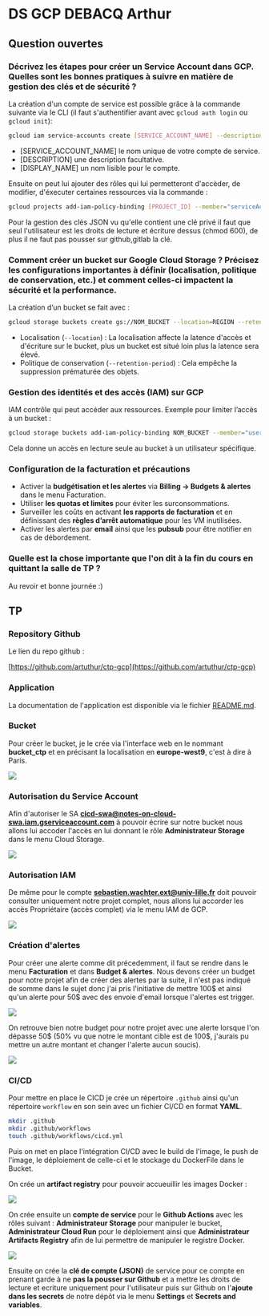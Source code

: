 # DS GCP DEBACQ Arthur

## Question ouvertes

### **Décrivez les étapes pour créer un Service Account dans GCP. Quelles sont les bonnes pratiques à suivre en matière de gestion des clés et de sécurité ?**

La création d'un compte de service est possible grâce à la commande suivante via le CLI (il faut s'authentifier avant avec `gcloud auth login` ou `gcloud init`): 

```bash
gcloud iam service-accounts create [SERVICE_ACCOUNT_NAME] --description="[DESCRIPTION]" --display-name="[DISPLAY_NAME]"
```

- [SERVICE_ACCOUNT_NAME] le nom unique de votre compte de service.
- [DESCRIPTION] une description facultative.
- [DISPLAY_NAME] un nom lisible pour le compte.

Ensuite on peut lui ajouter des rôles qui lui permetteront d'accèder, de modifier, d'éxecuter certaines ressources via la commande :

```bash
gcloud projects add-iam-policy-binding [PROJECT_ID] --member="serviceAccount:[SERVICE_ACCOUNT_NAME]@[PROJECT_ID].iam.gserviceaccount.com" --role="[ROLE]"
```

Pour la gestion des clés JSON vu qu'elle contient une clé privé il faut que seul l'utilisateur est les droits de lecture et écriture dessus (chmod 600), de plus il ne faut pas pousser sur github,gitlab la clé. 

### **Comment créer un bucket sur Google Cloud Storage ? Précisez les configurations importantes à définir (localisation, politique de conservation, etc.) et comment celles-ci impactent la sécurité et la performance.**  

La création d’un bucket se fait avec :  

```bash
gcloud storage buckets create gs://NOM_BUCKET --location=REGION --retention-period=DURATION
``` 
- Localisation (`--location`) : La localisation affecte la latence d'accès et d'écriture sur le bucket, plus un bucket est situé loin plus la latence sera élevé.  
- Politique de conservation (`--retention-period`) : Cela empêche la suppression prématurée des objets.  

### **Gestion des identités et des accès (IAM) sur GCP**  

IAM contrôle qui peut accéder aux ressources. Exemple pour limiter l’accès à un bucket :

```bash
gcloud storage buckets add-iam-policy-binding NOM_BUCKET --member="user:email@example.com" --role="roles/storage.objectViewer"
```
Cela donne un accès en lecture seule au bucket à un utilisateur spécifique.  

### **Configuration de la facturation et précautions**  
- Activer la **budgétisation et les alertes** via **Billing → Budgets & alertes** dans le menu Facturation.  
- Utiliser **les quotas et limites** pour éviter les surconsommations.  
- Surveiller les coûts en activant **les rapports de facturation** et en définissant des **règles d’arrêt automatique** pour les VM inutilisées.  
- Activer les alertes par **email** ainsi que les **pubsub** pour être notifier en cas de débordement.

### **Quelle est la chose importante que l'on dit à la fin du cours en quittant la salle de TP ?**

Au revoir et bonne journée :)

## TP

### **Repository Github**

Le lien du repo github :

[https://github.com/artuthur/ctp-gcp](https://github.com/artuthur/ctp-gcp)

### **Application**

La documentation de l'application est disponible via le fichier [README.md](README.md).

### **Bucket**

Pour créer le bucket, je le crée via l'interface web en le nommant **bucket_ctp** et en précisant la localisation en **europe-west9**, c'est à dire à Paris.

![](img/create_bucket.png)

### **Autorisation du Service Account**

Afin d'autoriser le SA **cicd-swa@notes-on-cloud-swa.iam.gserviceaccount.com** à pouvoir écrire sur notre bucket nous allons lui accoder l'accès en lui donnant le rôle **Administrateur Storage** dans le menu Cloud Storage.

![](img/bucket_droit.png)

### **Autorisation IAM**

De même pour le compte **sebastien.wachter.ext@univ-lille.fr** doit pouvoir consulter uniquement notre projet complet, nous allons lui accorder les accès Propriétaire (accès complet) via le menu IAM de GCP.

![](img/iam_droit.png)

### **Création d'alertes**

Pour créer une alerte comme dit précedemment, il faut se rendre dans le menu **Facturation** et dans **Budget & alertes**. Nous devons créer un budget pour notre projet afin de créer des alertes par la suite, il n'est pas indiqué de somme dans le sujet donc j'ai pris l'initiative de mettre 100$ et ainsi qu'un alerte pour 50$ avec des envoie d'email lorsque l'alertes est trigger. 

![](img/create_alert.png)

On retrouve bien notre budget pour notre projet avec une alerte lorsque l'on dépasse 50$ (50% vu que notre le montant cible est de 100$, j'aurais pu mettre un autre montant et changer l'alerte aucun soucis). 

![](img/budget_alerte_50.png)

### **CI/CD**

Pour mettre en place le CICD je crée un répertoire `.github` ainsi qu'un répertoire `workflow` en son sein avec un fichier CI/CD en format **YAML**.

```bash
mkdir .github
mkdir .github/workflows
touch .github/workflows/cicd.yml
```

Puis on met en place l'intégration CI/CD avec le build de l'image, le push de l'image, le déploiement de celle-ci et le stockage du DockerFile dans le Bucket.

On crée un **artifact registry** pour pouvoir accueuillir les images Docker :

![](img/create_artifact_registry.png)

On crée ensuite un **compte de service** pour le **Github Actions** avec les rôles suivant : **Administrateur Storage** pour manipuler le bucket, **Administrateur Cloud Run** pour le déploiement ainsi que **Administrateur Artifacts Registry** afin de lui permettre de manipuler le registre Docker.

![](img/create_SA_Github.png)

Ensuite on crée la **clé de compte (JSON)** de service pour ce compte en prenant garde à ne **pas la pousser sur Github** et a mettre les droits de lecture et ecriture uniquement pour l'utilisateur puis sur Github on l'**ajoute dans les secrets** de notre dépôt via le menu **Settings** et **Secrets and variables**.

